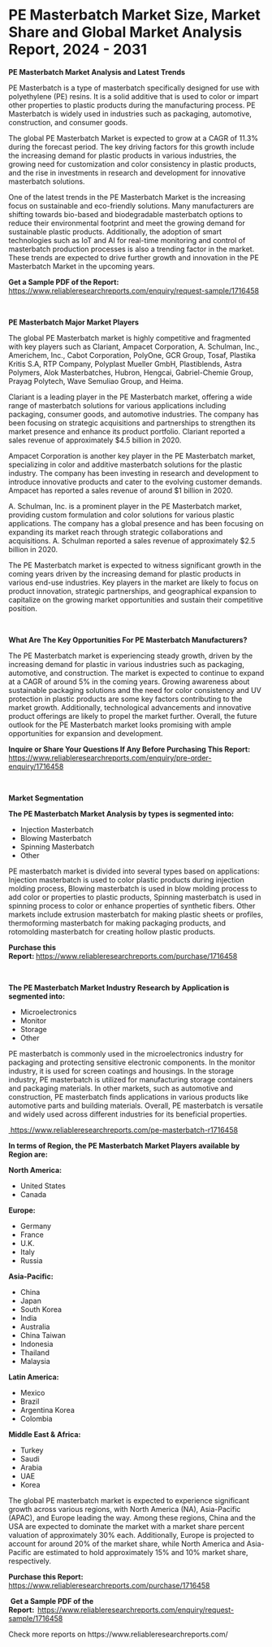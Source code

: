 <p><h1>PE Masterbatch Market Size, Market Share and Global Market Analysis Report, 2024 - 2031</h1></p><p><strong>PE Masterbatch Market Analysis and Latest Trends</strong></p>
<p><p>PE Masterbatch is a type of masterbatch specifically designed for use with polyethylene (PE) resins. It is a solid additive that is used to color or impart other properties to plastic products during the manufacturing process. PE Masterbatch is widely used in industries such as packaging, automotive, construction, and consumer goods.</p><p>The global PE Masterbatch Market is expected to grow at a CAGR of 11.3% during the forecast period. The key driving factors for this growth include the increasing demand for plastic products in various industries, the growing need for customization and color consistency in plastic products, and the rise in investments in research and development for innovative masterbatch solutions.</p><p>One of the latest trends in the PE Masterbatch Market is the increasing focus on sustainable and eco-friendly solutions. Many manufacturers are shifting towards bio-based and biodegradable masterbatch options to reduce their environmental footprint and meet the growing demand for sustainable plastic products. Additionally, the adoption of smart technologies such as IoT and AI for real-time monitoring and control of masterbatch production processes is also a trending factor in the market. These trends are expected to drive further growth and innovation in the PE Masterbatch Market in the upcoming years.</p></p>
<p><strong>Get a Sample PDF of the Report:&nbsp;</strong> <a href="https://www.reliableresearchreports.com/enquiry/request-sample/1716458">https://www.reliableresearchreports.com/enquiry/request-sample/1716458</a></p>
<p>&nbsp;</p>
<p><strong>PE Masterbatch Major Market Players</strong></p>
<p><p>The global PE Masterbatch market is highly competitive and fragmented with key players such as Clariant, Ampacet Corporation, A. Schulman, Inc., Americhem, Inc., Cabot Corporation, PolyOne, GCR Group, Tosaf, Plastika Kritis S.A, RTP Company, Polyplast Mueller GmbH, Plastiblends, Astra Polymers, Alok Masterbatches, Hubron, Hengcai, Gabriel-Chemie Group, Prayag Polytech, Wave Semuliao Group, and Heima.</p><p>Clariant is a leading player in the PE Masterbatch market, offering a wide range of masterbatch solutions for various applications including packaging, consumer goods, and automotive industries. The company has been focusing on strategic acquisitions and partnerships to strengthen its market presence and enhance its product portfolio. Clariant reported a sales revenue of approximately $4.5 billion in 2020.</p><p>Ampacet Corporation is another key player in the PE Masterbatch market, specializing in color and additive masterbatch solutions for the plastic industry. The company has been investing in research and development to introduce innovative products and cater to the evolving customer demands. Ampacet has reported a sales revenue of around $1 billion in 2020.</p><p>A. Schulman, Inc. is a prominent player in the PE Masterbatch market, providing custom formulation and color solutions for various plastic applications. The company has a global presence and has been focusing on expanding its market reach through strategic collaborations and acquisitions. A. Schulman reported a sales revenue of approximately $2.5 billion in 2020.</p><p>The PE Masterbatch market is expected to witness significant growth in the coming years driven by the increasing demand for plastic products in various end-use industries. Key players in the market are likely to focus on product innovation, strategic partnerships, and geographical expansion to capitalize on the growing market opportunities and sustain their competitive position.</p></p>
<p>&nbsp;</p>
<p><strong>What Are The Key Opportunities For PE Masterbatch Manufacturers?</strong></p>
<p><p>The PE Masterbatch market is experiencing steady growth, driven by the increasing demand for plastic in various industries such as packaging, automotive, and construction. The market is expected to continue to expand at a CAGR of around 5% in the coming years. Growing awareness about sustainable packaging solutions and the need for color consistency and UV protection in plastic products are some key factors contributing to the market growth. Additionally, technological advancements and innovative product offerings are likely to propel the market further. Overall, the future outlook for the PE Masterbatch market looks promising with ample opportunities for expansion and development.</p></p>
<p><strong>Inquire or Share Your Questions If Any Before Purchasing This Report:</strong> <a href="https://www.reliableresearchreports.com/enquiry/pre-order-enquiry/1716458">https://www.reliableresearchreports.com/enquiry/pre-order-enquiry/1716458</a></p>
<p>&nbsp;</p>
<p><strong>Market Segmentation</strong></p>
<p><strong>The PE Masterbatch Market Analysis by types is segmented into:</strong></p>
<p><ul><li>Injection Masterbatch</li><li>Blowing Masterbatch</li><li>Spinning Masterbatch</li><li>Other</li></ul></p>
<p><p>PE masterbatch market is divided into several types based on applications: Injection masterbatch is used to color plastic products during injection molding process, Blowing masterbatch is used in blow molding process to add color or properties to plastic products, Spinning masterbatch is used in spinning process to color or enhance properties of synthetic fibers. Other markets include extrusion masterbatch for making plastic sheets or profiles, thermoforming masterbatch for making packaging products, and rotomolding masterbatch for creating hollow plastic products.</p></p>
<p><strong>Purchase this Report:&nbsp;</strong><a href="https://www.reliableresearchreports.com/purchase/1716458">https://www.reliableresearchreports.com/purchase/1716458</a></p>
<p>&nbsp;</p>
<p><strong>The PE Masterbatch Market Industry Research by Application is segmented into:</strong></p>
<p><ul><li>Microelectronics</li><li>Monitor</li><li>Storage</li><li>Other</li></ul></p>
<p><p>PE masterbatch is commonly used in the microelectronics industry for packaging and protecting sensitive electronic components. In the monitor industry, it is used for screen coatings and housings. In the storage industry, PE masterbatch is utilized for manufacturing storage containers and packaging materials. In other markets, such as automotive and construction, PE masterbatch finds applications in various products like automotive parts and building materials. Overall, PE masterbatch is versatile and widely used across different industries for its beneficial properties.</p></p>
<p><a href="https://www.reliableresearchreports.com/pe-masterbatch-r1716458">&nbsp;https://www.reliableresearchreports.com/pe-masterbatch-r1716458</a></p>
<p><strong>In terms of Region, the PE Masterbatch Market Players available by Region are:</strong></p>
<p>
    <p> <strong> North America: </strong>
        <ul>
            <li>United States</li>
            <li>Canada</li>
        </ul>
        </p> 
    <p> <strong> Europe: </strong>
        <ul>
            <li>Germany</li>
            <li>France</li>
            <li>U.K.</li>
            <li>Italy</li>
            <li>Russia</li>
        </ul>
        </p> 
    <p> <strong> Asia-Pacific: </strong>
        <ul>
            <li>China</li>
            <li>Japan</li>
            <li>South Korea</li>
            <li>India</li>
            <li>Australia</li>
            <li>China Taiwan</li>
            <li>Indonesia</li>
            <li>Thailand</li>
            <li>Malaysia</li>
        </ul>
        </p> 
    <p> <strong> Latin America: </strong>
        <ul>
            <li>Mexico</li>
            <li>Brazil</li>
            <li>Argentina Korea</li>
            <li>Colombia</li>
        </ul>
        </p> 
    <p> <strong> Middle East & Africa: </strong>
        <ul>
            <li>Turkey</li>
            <li>Saudi</li>
            <li>Arabia</li>
            <li>UAE</li>
            <li>Korea</li>
        </ul>
    </p>
    </p>
<p><p>The global PE masterbatch market is expected to experience significant growth across various regions, with North America (NA), Asia-Pacific (APAC), and Europe leading the way. Among these regions, China and the USA are expected to dominate the market with a market share percent valuation of approximately 30% each. Additionally, Europe is projected to account for around 20% of the market share, while North America and Asia-Pacific are estimated to hold approximately 15% and 10% market share, respectively.</p></p>
<p><strong>Purchase this Report: </strong><a href="https://www.reliableresearchreports.com/purchase/1716458">https://www.reliableresearchreports.com/purchase/1716458</a></p>
<p>&nbsp;<strong>Get a Sample PDF of the Report:&nbsp;&nbsp;</strong><a href="https://www.reliableresearchreports.com/enquiry/request-sample/1716458">https://www.reliableresearchreports.com/enquiry/request-sample/1716458</a></p>
<p><strong></strong></p>
<p>Check more reports on https://www.reliableresearchreports.com/</p>